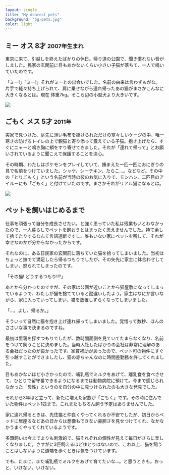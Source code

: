 ```yaml
---
layout: single
title: "My dearest pets"
background: "bg-pets.jpg" 
color: light
---
```


## ミー オス 8才 <small>2007年生まれ</small>

東京に来て、引越しを終えたばかりの休日。帰り道の公園で、聞き慣れない音がしました。民家の玄関前に目もあかないくらい小さい子猫が落ちて、一人で鳴いていたのです。

「ミー!」「ミー!」それがミーとの出会いでした。名前の由来は言わずもがな。片手で軽々持ち上げられて、肩に乗せながら連れ帰ったあの猫がまさかこんなに大きくなるとは。現在 体重7kg。そこら辺の小型犬より大きいです。

![](https://farm4.staticflickr.com/3553/3423109294_8929ea97a8_b.jpg)

## ごもく メス 5才 <small>2011年</small>

実家で見つけた、庭先に薄い毛布を掛けられただけの寒々しいケージの中、唯一寒さの防げるトイレの上で親猫と寄り添って震えている子猫。抱き上げたら、すぐにニャーと鳴き胸に頬をすり寄せてきました。それが「連れて帰って」とお願いされているように聞こえて保護することを決心。

その時期、わたしはポケモンをプレイしていて、捕まえた一匹一匹におにぎりの具で名前をつけていました。シャケ、シーチキン、たらこ…。などなど。その中の「とりごもく」という名前が当時の彼のお気に入りで、モンハン、二匹目のアイルーにも「ごもく」と付けていたのです。まさかそれがリアル猫になるとは。

![](https://farm6.staticflickr.com/5127/5309566591_0141087f38_b.jpg)

## ペットを飼いはじめるまで

仕事を頑張って自分を成長させたい。と強く思っていた私は残業もいとわなかったので、一人暮らしでペットを飼おうとはまったく思えませんでした。持て余して捨てたりするなんて言語道断ですし、誰もいない家にペットを残して、それが幸せなのかが分からなかったからです。

それなのに、ある日民家の玄関前に落ちていた猫を拾ってしまいました。当初はちょっと撫でて満足したら帰るつもりでしたが、その矢先に家主に鉢合わせしてしまい、怒られてしまったのです。

「その猫! どうするつもり!!?」

あとから分かったのですが、その家は公園が近いことから猫屋敷になってしまっているようで、わたしが猫を捨てていると勘違いしたよう。家主はなにか言いながら、家に入っていってしまい、猫を放置しずらくなってしまいました。

「…。よし、帰るか。」

そういって自然に猫を抱き上げ連れ帰ってしまいました。覚悟って数秒、ほんのささいな事で決まるのですね。

最初は里親を探すつもりでしたが、数時間面倒を見ていてたまらなくなり、名前をつけて飼うことに決めました。当時入社したばかりの会社は非常に理解のある会社だったのが良かったです。家賃補助があったので、ペット可の物件にすぐ引っ越すことができましたし、猫の赤ちゃんなのに時間差勤務を許してくれました。

目もあかないほど小さかったので、哺乳瓶でミルクをあげて、離乳食を食べさせて、ひとりで留守番できるようになるまでは動物病院に預けて。今まで感じられなかった「母性」というのを自分の中に見つけられたのも大きな発見でした。

それから3年ほど立って、新たに増えた家族が「ごもく」です。その時に住んでいた物件はペット1匹まで。これまたもちろん飼う予定はありませんでした。

家に連れ帰るときは、先住猫と仲良くやってくれるか不安でしたが、初日からベッドに居座るなどあの日からは想像もできない豪胆さを見せつけてくれ、なかなかうまくやってくれているようです。

多頭飼いは今までよりも刺激的で、猫それぞれの個性が見えて毎日がさらに楽しくなりました。さすがに3匹飼えるほどゆとりはないので、これ以上、猫を飼うことはしないように道端を歩くときは気をつけています。

でも、たまに、また哺乳瓶でミルクをあげて育てたいな…。と思うときも。おっと、いけない。いけない。